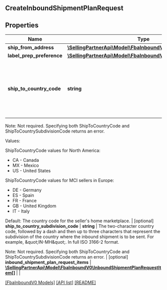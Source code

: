 ## CreateInboundShipmentPlanRequest

## Properties

Name | Type | Description | Notes
------------ | ------------- | ------------- | -------------
**ship_from_address** | [**\SellingPartnerApi\Model\FbaInboundV0\Address**](Address.md) |  |
**label_prep_preference** | [**\SellingPartnerApi\Model\FbaInboundV0\LabelPrepPreference**](LabelPrepPreference.md) |  |
**ship_to_country_code** | **string** | The two-character country code for the country where the inbound shipment is to be sent.

Note: Not required. Specifying both ShipToCountryCode and ShipToCountrySubdivisionCode returns an error.

 Values:

 ShipToCountryCode values for North America:
 * CA - Canada
 * MX - Mexico
 * US - United States

ShipToCountryCode values for MCI sellers in Europe:
 * DE - Germany
 * ES - Spain
 * FR - France
 * GB - United Kingdom
 * IT - Italy

Default: The country code for the seller&#39;s home marketplace. | [optional]
**ship_to_country_subdivision_code** | **string** | The two-character country code, followed by a dash and then up to three characters that represent the subdivision of the country where the inbound shipment is to be sent. For example, \&quot;IN-MH\&quot;. In full ISO 3166-2 format.

Note: Not required. Specifying both ShipToCountryCode and ShipToCountrySubdivisionCode returns an error. | [optional]
**inbound_shipment_plan_request_items** | [**\SellingPartnerApi\Model\FbaInboundV0\InboundShipmentPlanRequestItem[]**](InboundShipmentPlanRequestItem.md) |  |

[[FbaInboundV0 Models]](../) [[API list]](../../Api) [[README]](../../../README.md)
